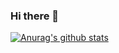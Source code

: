 ### Hi there 👋

[![Anurag's github stats](https://github-readme-stats.vercel.app/api?username=fmtjava)](https://github.com/anuraghazra/github-readme-stats)
